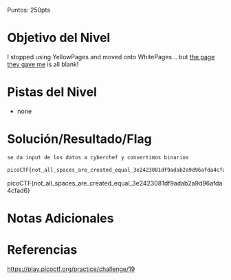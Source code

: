 Puntos: 250pts
# Objetivo del Nivel

I stopped using YellowPages and moved onto WhitePages... but [the page they gave me](https://jupiter.challenges.picoctf.org/static/fa4a277cfa846e07a5981d8a19288a2e/whitepages.txt) is all blank!
# Pistas del Nivel

- none
# Solución/Resultado/Flag

```bash
se da input de los datos a cyberchef y convertimos binarios

picoCTF{not_all_spaces_are_created_equal_3e2423081df9adab2a9d96afda4cfad6}

```

picoCTF{not_all_spaces_are_created_equal_3e2423081df9adab2a9d96afda4cfad6}
# Notas Adicionales
# Referencias

https://play.picoctf.org/practice/challenge/19
